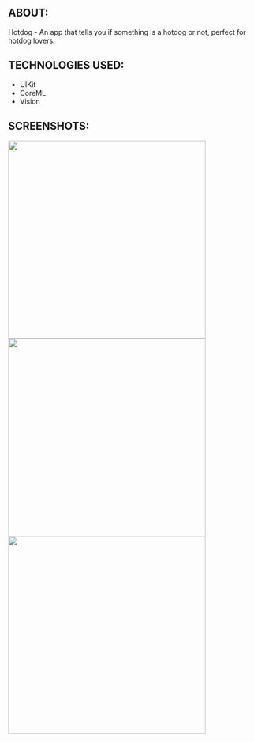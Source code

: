 ABOUT:
---
Hotdog - An app that tells you if something is a hotdog or not, perfect for hotdog lovers.

TECHNOLOGIES USED:
---

* UIKit
* CoreML
* Vision
  
SCREENSHOTS:
---

<img src="https://github.com/user-attachments/assets/57c4b3cf-81ae-484a-96ac-d3e6216f0ebd" width="400">

<img src="https://github.com/user-attachments/assets/76713be7-c795-4bc3-aae5-19ac7d1f3a12" width="400">

<img src="https://github.com/user-attachments/assets/6278f107-0516-424f-87f4-a25e66e19327" width="400">

